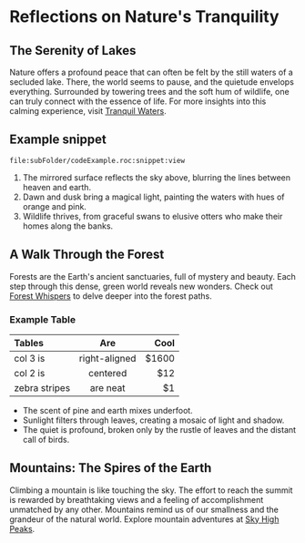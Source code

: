# Reflections on Nature's Tranquility

## The Serenity of Lakes

Nature offers a profound peace that can often be felt by the still waters of a secluded lake. There, the world seems to pause, and the quietude envelops everything. Surrounded by towering trees and the soft hum of wildlife, one can truly connect with the essence of life. For more insights into this calming experience, visit [Tranquil Waters](#).

## Example snippet

```roc
file:subFolder/codeExample.roc:snippet:view
```

1. The mirrored surface reflects the sky above, blurring the lines between heaven and earth.
2. Dawn and dusk bring a magical light, painting the waters with hues of orange and pink.
3. Wildlife thrives, from graceful swans to elusive otters who make their homes along the banks.

## A Walk Through the Forest

Forests are the Earth's ancient sanctuaries, full of mystery and beauty. Each step through this dense, green world reveals new wonders. Check out [Forest Whispers](#) to delve deeper into the forest paths.

### Example Table

| Tables        |      Are      |  Cool |
| :------------ | :-----------: | ----: |
| col 3 is      | right-aligned | $1600 |
| col 2 is      |   centered    |   $12 |
| zebra stripes |   are neat    |    $1 |

- The scent of pine and earth mixes underfoot.
- Sunlight filters through leaves, creating a mosaic of light and shadow.
- The quiet is profound, broken only by the rustle of leaves and the distant call of birds.

## Mountains: The Spires of the Earth

Climbing a mountain is like touching the sky. The effort to reach the summit is rewarded by breathtaking views and a feeling of accomplishment unmatched by any other. Mountains remind us of our smallness and the grandeur of the natural world. Explore mountain adventures at [Sky High Peaks](#).